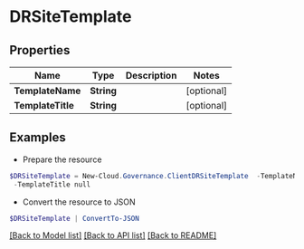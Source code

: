 # DRSiteTemplate
## Properties

Name | Type | Description | Notes
------------ | ------------- | ------------- | -------------
**TemplateName** | **String** |  | [optional] 
**TemplateTitle** | **String** |  | [optional] 

## Examples

- Prepare the resource
```powershell
$DRSiteTemplate = New-Cloud.Governance.ClientDRSiteTemplate  -TemplateName null `
 -TemplateTitle null
```

- Convert the resource to JSON
```powershell
$DRSiteTemplate | ConvertTo-JSON
```

[[Back to Model list]](../README.md#documentation-for-models) [[Back to API list]](../README.md#documentation-for-api-endpoints) [[Back to README]](../README.md)

